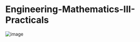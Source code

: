 # Engineering-Mathematics-III-Practicals
![image](https://github.com/user-attachments/assets/30fe0018-f428-4f85-a411-8695a78b85e5)
